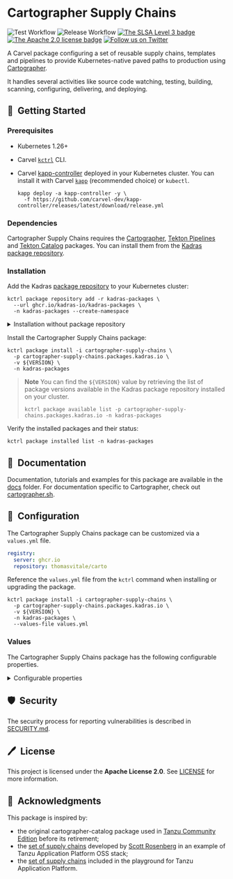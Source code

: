 # Cartographer Supply Chains

![Test Workflow](https://github.com/kadras-io/cartographer-supply-chains/actions/workflows/test.yml/badge.svg)
![Release Workflow](https://github.com/kadras-io/cartographer-supply-chains/actions/workflows/release.yml/badge.svg)
[![The SLSA Level 3 badge](https://slsa.dev/images/gh-badge-level3.svg)](https://slsa.dev/spec/v1.0/levels)
[![The Apache 2.0 license badge](https://img.shields.io/badge/License-Apache_2.0-blue.svg)](https://opensource.org/licenses/Apache-2.0)
[![Follow us on Twitter](https://img.shields.io/static/v1?label=Twitter&message=Follow&color=1DA1F2)](https://twitter.com/kadrasIO)

A Carvel package configuring a set of reusable supply chains, templates and pipelines to provide Kubernetes-native paved paths to production using [Cartographer](https://cartographer.sh).

It handles several activities like source code watching, testing, building, scanning, configuring, delivering, and deploying.

## 🚀&nbsp; Getting Started

### Prerequisites

* Kubernetes 1.26+
* Carvel [`kctrl`](https://carvel.dev/kapp-controller/docs/latest/install/#installing-kapp-controller-cli-kctrl) CLI.
* Carvel [kapp-controller](https://carvel.dev/kapp-controller) deployed in your Kubernetes cluster. You can install it with Carvel [`kapp`](https://carvel.dev/kapp/docs/latest/install) (recommended choice) or `kubectl`.

  ```shell
  kapp deploy -a kapp-controller -y \
    -f https://github.com/carvel-dev/kapp-controller/releases/latest/download/release.yml
  ```

### Dependencies

Cartographer Supply Chains requires the [Cartographer](https://github.com/kadras-io/package-for-cartographer), [Tekton Pipelines](https://github.com/kadras-io/package-for-tekton-pipelines) and [Tekton Catalog](https://github.com/kadras-io/tekton-catalog) packages. You can install them from the [Kadras package repository](https://github.com/kadras-io/kadras-packages).

### Installation

Add the Kadras [package repository](https://github.com/kadras-io/kadras-packages) to your Kubernetes cluster:

  ```shell
  kctrl package repository add -r kadras-packages \
    --url ghcr.io/kadras-io/kadras-packages \
    -n kadras-packages --create-namespace
  ```

<details><summary>Installation without package repository</summary>
The recommended way of installing the Cartographer Supply Chains package is via the Kadras <a href="https://github.com/kadras-io/kadras-packages">package repository</a>. If you prefer not using the repository, you can add the package definition directly using <a href="https://carvel.dev/kapp/docs/latest/install"><code>kapp</code></a> or <code>kubectl</code>.

  ```shell
  kubectl create namespace kadras-packages
  kapp deploy -a cartographer-supply-chains-package -n kadras-packages -y \
    -f https://github.com/kadras-io/cartographer-supply-chains/releases/latest/download/metadata.yml \
    -f https://github.com/kadras-io/cartographer-supply-chains/releases/latest/download/package.yml
  ```
</details>

Install the Cartographer Supply Chains package:

  ```shell
  kctrl package install -i cartographer-supply-chains \
    -p cartographer-supply-chains.packages.kadras.io \
    -v ${VERSION} \
    -n kadras-packages
  ```

> **Note**
> You can find the `${VERSION}` value by retrieving the list of package versions available in the Kadras package repository installed on your cluster.
> 
>   ```shell
>   kctrl package available list -p cartographer-supply-chains.packages.kadras.io -n kadras-packages
>   ```

Verify the installed packages and their status:

  ```shell
  kctrl package installed list -n kadras-packages
  ```

## 📙&nbsp; Documentation

Documentation, tutorials and examples for this package are available in the [docs](docs) folder.
For documentation specific to Cartographer, check out [cartographer.sh](https://cartographer.sh).

## 🎯&nbsp; Configuration

The Cartographer Supply Chains package can be customized via a `values.yml` file.

  ```yaml
  registry:
    server: ghcr.io
    repository: thomasvitale/carto
  ```

Reference the `values.yml` file from the `kctrl` command when installing or upgrading the package.

  ```shell
  kctrl package install -i cartographer-supply-chains \
    -p cartographer-supply-chains.packages.kadras.io \
    -v ${VERSION} \
    -n kadras-packages \
    --values-file values.yml
  ```

### Values

The Cartographer Supply Chains package has the following configurable properties.

<details><summary>Configurable properties</summary>

| Config | Default | Description |
|-------|-------------------|-------------|
| `supply_chain` | `basic` | The type of supply chains to deploy. Options: `basic`, `advanced`. |
| `service_account` | `supply-chain` | The default `ServiceAccount` used by the supply chain. |
| `ca_cert_data` | `""` | PEM-encoded certificate data to trust TLS connections with a custom CA. |
| `cluster_builder` | `default` | The default `ClusterBuilder` used by kpack. |
| `tekton_catalog_namespace` | `tekton-catalog` | The namespace where the Tekton Catalog package has been installed. |
| `external_delivery` | `false` | Whether the application should delivered and deployed automatically on the current Kubernetes cluster or manually to an external cluster. |
| `git_credentials_secret` | `""` | The Secret containing authentication credentials for Git repositories. |
| `registry_credentials_secret` | `""` | The Secret containing authentication credentials for the OCI registry. |
| `registry.server` | `""` | The server of the OCI Registry where the supply chain will publish and consume OCI images. |
| `registry.repository` | `""` | The repository in the OCI Registry where the supply chain will publish and consume OCI images. |
| `excluded_blueprints` | `[]` | A list of blueprints (supply chains or templates) to esclude from being created in the cluster. |

Settings for using a GitOps strategy with the supply chains.

| Config | Default | Description |
|-------|-------------------|-------------|
| `gitops.strategy` | `none` | Whether to commit configuration changes to Git directly (`direct`) or via a pull request (`pull_request`). If `none`, no GitOps strategy is applied. |
| `gitops.user.name` | `cartographer` | The name of the user interacting with the Git repository. |
| `gitops.user.email` | `cartographer@kadras.io` | The email of the user interacting with the Git repository. |
| `gitops.commit.message` | `Update from Cartographer` | The commit message to use when pushing configuration changes to Git. |
| `gitops.server_address` | `https://github.com` | The location of the server hosting the specified Git repository. |
| `gitops.target_branch` | `main` | The target branch where to push configuration changes. |
| `gitops.repository.owner` | `""` | The owner of the Git repository. |
| `gitops.repository.name` | `""` | The name of the Git repository. |
| `gitops.pull_request.server_kind` | `github` | The type of Git server where to open the pull request. |
| `gitops.pull_request.commit_branch` | `""` | The branch to use to open a pull request. If empty, a random name is generated. |
| `gitops.pull_request.title` | `Update from Cartographer` | The title of the pull request. |
| `gitops.pull_request.body` | `Generated from Cartographer` | The message body of the pull request. |

</details>

## 🛡️&nbsp; Security

The security process for reporting vulnerabilities is described in [SECURITY.md](SECURITY.md).

## 🖊️&nbsp; License

This project is licensed under the **Apache License 2.0**. See [LICENSE](LICENSE) for more information.

## 🙏&nbsp; Acknowledgments

This package is inspired by:

* the original cartographer-catalog package used in [Tanzu Community Edition](https://github.com/vmware-tanzu/community-edition) before its retirement;
* the [set of supply chains](https://github.com/vrabbi/tap-oss/tree/main/packages/ootb-supply-chains) developed by [Scott Rosenberg](https://vrabbi.cloud) in an example of Tanzu Application Platform OSS stack;
* the [set of supply chains](https://github.com/LittleBaiBai/tap-playground/tree/main/supply-chains) included in the playground for Tanzu Application Platform.
